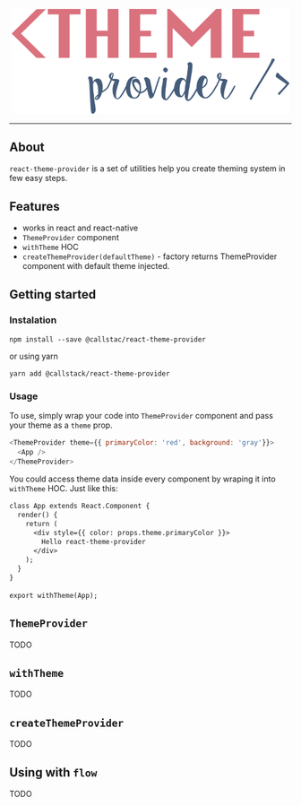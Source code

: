 <p align="center">
  <img alt="react-theme-provider" src="./assets/theme-provider-logo.png" width="496">
</p>

---
## About 
`react-theme-provider` is a set of utilities help you create theming system in few easy steps.
## Features
 - works in react and react-native
 - `ThemeProvider` component
 - `withTheme` HOC
 - `createThemeProvider(defaultTheme)` - factory returns ThemeProvider component with default theme injected.

## Getting started
### Instalation
```
npm install --save @callstac/react-theme-provider
```
or using yarn
```
yarn add @callstack/react-theme-provider
```

### Usage
To use, simply wrap your code into `ThemeProvider` component and pass your theme as a `theme` prop.

```js
<ThemeProvider theme={{ primaryColor: 'red', background: 'gray'}}>
  <App />
</ThemeProvider>
```

You could access theme data inside every component by wraping it into `withTheme` HOC. Just like this:

```
class App extends React.Component {
  render() {
    return (
      <div style={{ color: props.theme.primaryColor }}>
        Hello react-theme-provider
      </div>
    );
  }
}

export withTheme(App);
```

## `ThemeProvider`
TODO

## `withTheme`
TODO

## `createThemeProvider`
TODO

## Using with `flow`
TODO
